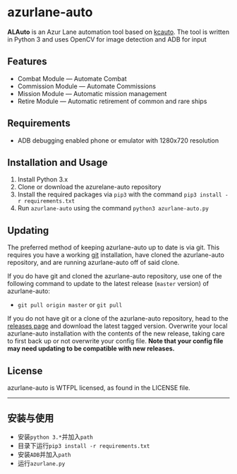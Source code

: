# azurlane-auto
**ALAuto** is an Azur Lane automation tool based on [kcauto](https://github.com/mrmin123/kcauto/). The tool is written in Python 3 and uses OpenCV for image detection and ADB for input

## Features
* Combat Module &mdash; Automate Combat
* Commission Module &mdash; Automate Commissions
* Mission Module &mdash; Automatic mission management
* Retire Module &mdash; Automatic retirement of common and rare ships

## Requirements
* ADB debugging enabled phone or emulator with 1280x720 resolution

## Installation and Usage
1. Install Python 3.x
2. Clone or download the azurelane-auto repository
3. Install the required packages via `pip3` with the command `pip3 install -r requirements.txt`
4. Run `azurlane-auto` using the command `python3 azurlane-auto.py`

## Updating

The preferred method of keeping azurlane-auto up to date is via git. This requires you have a working [git](https://git-scm.com/) installation, have cloned the azurlane-auto repository, and are running azurlane-auto off of said clone.

If you do have git and cloned the azurlane-auto repository, use one of the following command to update to the latest release (`master` version) of azurlane-auto:

* `git pull origin master` or `git pull`

If you do not have git or a clone of the azurlane-auto repository, head to the [releases page](https://github.com/perryhuynh/azurlane-auto/releases) and download the latest tagged version. Overwrite your local azurlane-auto installation with the contents of the new release, taking care to first back up or not overwrite your config file. **Note that your config file may need updating to be compatible with new releases.**

## License
azurlane-auto is WTFPL licensed, as found in the LICENSE file.

---

## 安装与使用

* 安装`python 3.*`并加入`path`
* 目录下运行`pip3 install -r requirements.txt`
* 安装`ADB`并加入`path`
* 运行`azurlane.py`